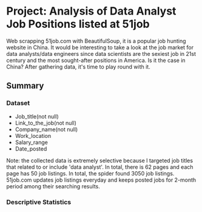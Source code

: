 # Project: Analysis of Data Analyst Job Positions listed at 51job

Web scrapping 51job.com with BeautifulSoup, it is a popular job hunting website in China. It would be interesting to take a look at the job market for data analysts/data engineers since data scientists are the sexiest job in 21st century and the most sought-after positions in America. Is it the case in China? After gathering data, it's time to play round with it. 


## Summary
### Dataset
- Job_title(not null)
- Link_to_the_job(not null)
- Company_name(not null)
- Work_location
- Salary_range
- Date_posted


Note: the collected data is extremely selective because I targeted job titles that related to or include 'data analyst'. In total, there is 62 pages and each page has 50 job listings. In total, the spider found 3050 job listings. 51job.com updates job listings everyday and keeps posted jobs for 2-month period among their searching results.


### Descriptive Statistics


